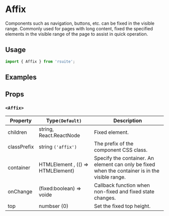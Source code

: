 # Affix

Components such as navigation, buttons, etc. can be fixed in the visible range. Commonly used for pages with long content, fixed the specified elements in the visible range of the page to assist in quick operation.

## Usage

```js
import { Affix } from 'rsuite';
```

## Examples

<!--{demo}-->

## Props

### `<Affix>`

| Property    | Type`(Default)`                   | Description                                                                                     |
| ----------- | --------------------------------- | ----------------------------------------------------------------------------------------------- |
| children    | string, React.ReactNode           | Fixed element.                                                                                  |
| classPrefix | string `('affix')`                | The prefix of the component CSS class.                                                          |
| container   | HTMLElement , (() => HTMLElement) | Specify the container. An element can only be fixed when the container is in the visible range. |
| onChange    | (fixed:boolean) => voide          | Callback function when non-fixed and fixed state changes.                                       |
| top         | numbser (0)                       | Set the fixed top height.                                                                       |
